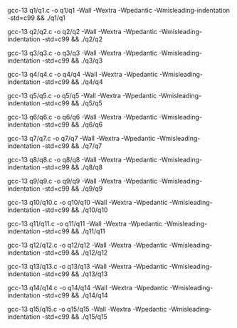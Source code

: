 gcc-13 q1/q1.c -o q1/q1 -Wall -Wextra -Wpedantic -Wmisleading-indentation -std=c99 && ./q1/q1 

gcc-13 q2/q2.c -o q2/q2 -Wall -Wextra -Wpedantic -Wmisleading-indentation -std=c99 && ./q2/q2 

gcc-13 q3/q3.c -o q3/q3 -Wall -Wextra -Wpedantic -Wmisleading-indentation -std=c99 && ./q3/q3 

gcc-13 q4/q4.c -o q4/q4 -Wall -Wextra -Wpedantic -Wmisleading-indentation -std=c99 && ./q4/q4 

gcc-13 q5/q5.c -o q5/q5 -Wall -Wextra -Wpedantic -Wmisleading-indentation -std=c99 && ./q5/q5 

gcc-13 q6/q6.c -o q6/q6 -Wall -Wextra -Wpedantic -Wmisleading-indentation -std=c99 && ./q6/q6 

gcc-13 q7/q7.c -o q7/q7 -Wall -Wextra -Wpedantic -Wmisleading-indentation -std=c99 && ./q7/q7 

gcc-13 q8/q8.c -o q8/q8 -Wall -Wextra -Wpedantic -Wmisleading-indentation -std=c99 && ./q8/q8 

gcc-13 q9/q9.c -o q9/q9 -Wall -Wextra -Wpedantic -Wmisleading-indentation -std=c99 && ./q9/q9 

gcc-13 q10/q10.c -o q10/q10 -Wall -Wextra -Wpedantic -Wmisleading-indentation -std=c99 && ./q10/q10 

gcc-13 q11/q11.c -o q11/q11 -Wall -Wextra -Wpedantic -Wmisleading-indentation -std=c99 && ./q11/q11 

gcc-13 q12/q12.c -o q12/q12 -Wall -Wextra -Wpedantic -Wmisleading-indentation -std=c99 && ./q12/q12 

gcc-13 q13/q13.c -o q13/q13 -Wall -Wextra -Wpedantic -Wmisleading-indentation -std=c99 && ./q13/q13 

gcc-13 q14/q14.c -o q14/q14 -Wall -Wextra -Wpedantic -Wmisleading-indentation -std=c99 && ./q14/q14 

gcc-13 q15/q15.c -o q15/q15 -Wall -Wextra -Wpedantic -Wmisleading-indentation -std=c99 && ./q15/q15 